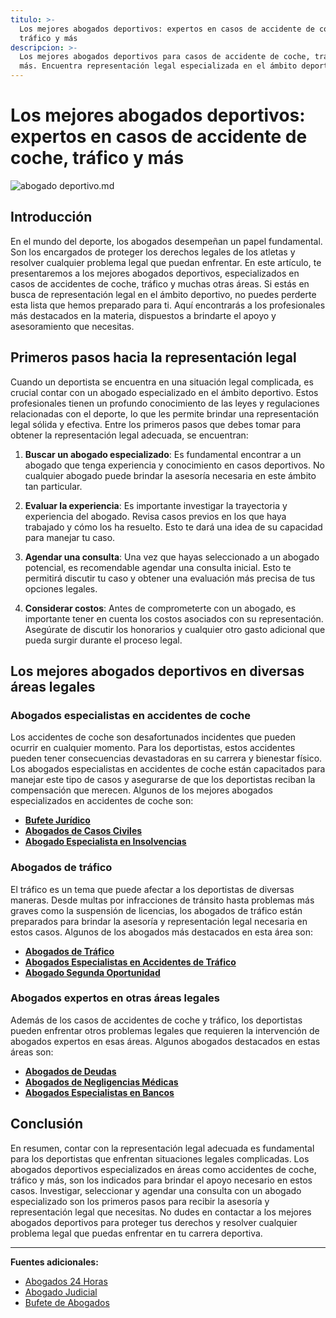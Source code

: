 ```yaml
---
titulo: >-
  Los mejores abogados deportivos: expertos en casos de accidente de coche,
  tráfico y más
descripcion: >-
  Los mejores abogados deportivos para casos de accidente de coche, tráfico y
  más. Encuentra representación legal especializada en el ámbito deportivo.
---
```


# Los mejores abogados deportivos: expertos en casos de accidente de coche, tráfico y más

 ![abogado deportivo.md](./img/abogado-deportivo-1.webp)

## **Introducción**

En el mundo del deporte, los abogados desempeñan un papel fundamental. Son los encargados de proteger los derechos legales de los atletas y resolver cualquier problema legal que puedan enfrentar. En este artículo, te presentaremos a los mejores abogados deportivos, especializados en casos de accidentes de coche, tráfico y muchas otras áreas. Si estás en busca de representación legal en el ámbito deportivo, no puedes perderte esta lista que hemos preparado para ti. Aquí encontrarás a los profesionales más destacados en la materia, dispuestos a brindarte el apoyo y asesoramiento que necesitas.

## **Primeros pasos hacia la representación legal**

Cuando un deportista se encuentra en una situación legal complicada, es crucial contar con un abogado especializado en el ámbito deportivo. Estos profesionales tienen un profundo conocimiento de las leyes y regulaciones relacionadas con el deporte, lo que les permite brindar una representación legal sólida y efectiva. Entre los primeros pasos que debes tomar para obtener la representación legal adecuada, se encuentran:

1. **Buscar un abogado especializado**: Es fundamental encontrar a un abogado que tenga experiencia y conocimiento en casos deportivos. No cualquier abogado puede brindar la asesoría necesaria en este ámbito tan particular.

2. **Evaluar la experiencia**: Es importante investigar la trayectoria y experiencia del abogado. Revisa casos previos en los que haya trabajado y cómo los ha resuelto. Esto te dará una idea de su capacidad para manejar tu caso.

3. **Agendar una consulta**: Una vez que hayas seleccionado a un abogado potencial, es recomendable agendar una consulta inicial. Esto te permitirá discutir tu caso y obtener una evaluación más precisa de tus opciones legales.

4. **Considerar costos**: Antes de comprometerte con un abogado, es importante tener en cuenta los costos asociados con su representación. Asegúrate de discutir los honorarios y cualquier otro gasto adicional que pueda surgir durante el proceso legal.

## **Los mejores abogados deportivos en diversas áreas legales**

### **Abogados especialistas en accidentes de coche**

Los accidentes de coche son desafortunados incidentes que pueden ocurrir en cualquier momento. Para los deportistas, estos accidentes pueden tener consecuencias devastadoras en su carrera y bienestar físico. Los abogados especialistas en accidentes de coche están capacitados para manejar este tipo de casos y asegurarse de que los deportistas reciban la compensación que merecen. Algunos de los mejores abogados especializados en accidentes de coche son:

- [**Bufete Jurídico**](bufete-juridico)
- [**Abogados de Casos Civiles**](abogados-de-casos-civiles)
- [**Abogado Especialista en Insolvencias**](abogado-especialista-en-insolvencias)

### **Abogados de tráfico**

El tráfico es un tema que puede afectar a los deportistas de diversas maneras. Desde multas por infracciones de tránsito hasta problemas más graves como la suspensión de licencias, los abogados de tráfico están preparados para brindar la asesoría y representación legal necesaria en estos casos. Algunos de los abogados más destacados en esta área son:

- [**Abogados de Tráfico**](abogados-de-trafico)
- [**Abogados Especialistas en Accidentes de Tráfico**](abogados-especialistas-en-accidentes-de-trafico)
- [**Abogado Segunda Oportunidad**](abogado-segunda-oportunidad)

### **Abogados expertos en otras áreas legales**

Además de los casos de accidentes de coche y tráfico, los deportistas pueden enfrentar otros problemas legales que requieren la intervención de abogados expertos en esas áreas. Algunos abogados destacados en estas áreas son:

- [**Abogados de Deudas**](abogados-deudas)
- [**Abogados de Negligencias Médicas**](abogados-negligencias-medicas)
- [**Abogados Especialistas en Bancos**](abogados-especialistas-en-bancos)

## **Conclusión**

En resumen, contar con la representación legal adecuada es fundamental para los deportistas que enfrentan situaciones legales complicadas. Los abogados deportivos especializados en áreas como accidentes de coche, tráfico y más, son los indicados para brindar el apoyo necesario en estos casos. Investigar, seleccionar y agendar una consulta con un abogado especializado son los primeros pasos para recibir la asesoría y representación legal que necesitas. No dudes en contactar a los mejores abogados deportivos para proteger tus derechos y resolver cualquier problema legal que puedas enfrentar en tu carrera deportiva.

---

**Fuentes adicionales:**

- [Abogados 24 Horas](abogados-24-horas)
- [Abogado Judicial](abogado-judicial)
- [Bufete de Abogados](bufete-de-abogados)
